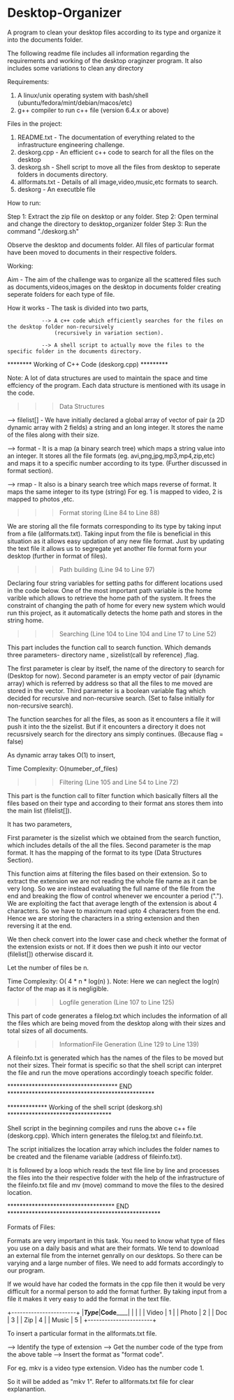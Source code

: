 # Desktop-Organizer
A program to clean your desktop files according to its type and organize it into the documents folder.

The following readme file includes all information regarding the requirements and 
working of the desktop oraginzer program.
It also includes some variations to clean any directory

Requirements:

1. A linux/unix operating system with bash/shell (ubuntu/fedora/mint/debian/macos/etc)
2. g++ compiler to run c++ file (version 6.4.x or above)

Files in the project:

1. README.txt - The documentation of everything related to the infrastructure engineering challenge.
2. deskorg.cpp - An efficient c++ code to search for all the files on the desktop
3. deskorg.sh - Shell script to move all the files from desktop to seperate folders in documents directory.
4. allformats.txt - Details of all image,video,music,etc formats to search.
5. deskorg - An executble file

How to run:

Step 1: Extract the zip file on desktop or any folder.
Step 2: Open terminal and change the directory to desktop_organizer folder
Step 3: Run the command "./deskorg.sh"

Observe the desktop and documents folder. All files of particular format have been moved to 
documents in their respective folders.
  
Working:

Aim - The aim of the challenge was to organize all the scattered files such as documents,videos,images on the desktop
	  in documents folder creating seperate folders for each type of file.
	  
How it works - The task is divided into two parts,

			   --> A c++ code which efficiently searches for the files on the desktop folder non-recursively
			       (recursively in variation section).
			       
			   --> A shell script to actually move the files to the specific folder in the documents directory.
				   
			
******** Working of C++ Code (deskorg.cpp) *********

Note: A lot of data structures are used to maintain the space and time effciency of the program.
	  Each data structure is mentioned with its usage in the code.

>>> Data Structures
	  
--> filelist[] -  We have initially declared a global array of vector of pair (a 2D dynamic array with 2 fields)
				  a string and an long integer. It stores the name of the files along with their size.

--> format - It is a map (a binary search tree) which maps a string value into an integer.
			 It stores all the file formats (eg. avi,png,jpg,mp3,mp4,zip,etc) and maps it to a specific number
			 according to its type. (Further discussed in format section).
			 
--> rmap -   It also is a binary search tree which maps reverse of format. It maps the same integer to its type (string)
			 For eg. 1 is mapped to video, 2 is mapped to photos ,etc.
			 

>>> Format storing (Line 84 to Line 88)

We are storing all the file formats corresponding to its type by taking input from a file (allformats.txt). 
Taking input from the file is beneficial in this situation as it allows easy updation of any new file format.
Just by updating the text file it allows us to segregate yet another file format form your desktop (further in format of files).

>>> Path building (Line 94 to Line 97)

Declaring four string variables for setting paths for different locations used in the code below.
One of the most important path variable is the home varible which allows to retrieve the home path of the system.
It frees the constraint of changing the path of home for every new system which would run this project, as it automatically
detects the home path and stores in the string home.

>>> Searching (Line 104 to Line 104 and Line 17 to Line 52)

This part includes the function call to search function. Which demands three parameters- directory name , sizelist(call by reference)
,flag.

The first parameter is clear by itself, the name of the directory to search for (Desktop for now).
Second parameter is an empty vector of pair (dynamic array) which is referred by address so that all the files to me moved are 
stored in the vector.
Third parameter is a boolean variable flag which decided for recursive and non-recursive search. (Set to false initially for 
non-recursive search).

The function searches for all the files, as soon as it encounters a file it will push it into the the sizelist.
But if it encounters a directory it does not recusrsively search for the directory ans simply continues. (Because flag = false)

As dynamic array takes O(1) to insert,

Time Complexity: O(numeber_of_files)

>>> Filtering (Line 105 and Line 54 to Line 72)
			 
This part is the function call to filter function which basically filters all the files based on their type and 
according to their format ans stores them into the main list (filelist[]).

It has two parameters,

First parameter is the sizelist which we obtained from the search function, which includes details of the all the files.
Second parameter is the map format. It has the mapping of the format to its type (Data Structures Section).

This function aims at filtering the files based on their extension. So to extract the extension we are not reading the 
whole file name as it can be very long. So we are instead evaluating the full name of the file from the end and breaking
the flow of control whenever we encounter a period (".").
We are exploiting the fact that average length of the extension is about 4 characters. So we have to maximum read upto 4 characters
from the end. Hence we are storing the characters in a string extension and then reversing it at the end.

We then check convert into the lower case and check whether the format of the extension exists or not.
If it does then we push it into our vector (filelist[]) otherwise discard it.

Let the number of files be n.

Time Complexity: O( 4 * n * log(n) ). Note: Here we can neglect the log(n) factor of the map as it is negligible.

>>> Logfile generation (Line 107 to Line 125)

This part of code generates a filelog.txt which includes the information of all the files which are being moved
from the desktop along with their sizes and total sizes of all documents.

>>> InformationFile Generation (Line 129 to Line 139)
			 
A fileinfo.txt is generated which has the names of the files to be moved but not their sizes. Their format is specific so that
the shell script can interpret the file and run the move operations accordingly toeach specific folder.

************************************ END ************************************************

************* Working of the shell script (deskorg.sh) **********************************

Shell script in the beginning compiles and runs the above c++ file (deskorg.cpp). Which intern generates the filelog.txt
and fileinfo.txt. 

The script initializes the location array which includes the folder names to be created and the 
filename variable (address of fileinfo.txt).

It is followed by a loop which reads the text file line by line and processes the files into the their respective folder with
the help of the infrastructure of the fileinfo.txt file and mv (move) command to move the files to the desired location.

*********************************** END **************************************************

Formats of Files:

Formats are very important in this task. You need to know what type of files you use on a daily basis and what are their formats.
We tend to download an external file from the internet genrally on our desktops. So there can be varying and a large number of files.
We need to add formats accordingly to our program.

If we would have har coded the formats in the cpp file then it would be very difficult for a normal person to 
add the format further.
By taking input from a file it makes it very easy to add the format in the text file.

+-----------------------+
|___Type___|__Code______|
|          |	        |
|  Video   |	  1     |
|  Photo   |	  2     |
|  Doc     |	  3     |
|  Zip	   |	  4     |
|  Music   |      5     |
+-----------------------+

To insert a particular format in the allformats.txt file.

--> Identify the type of extension 
--> Get the number code of the type from the above table
--> Insert the format as "format code".

For eg. mkv is a video type extension.
Video has the number code 1.

So it will be added as "mkv 1".
Refer to allformats.txt file for clear explanantion.


